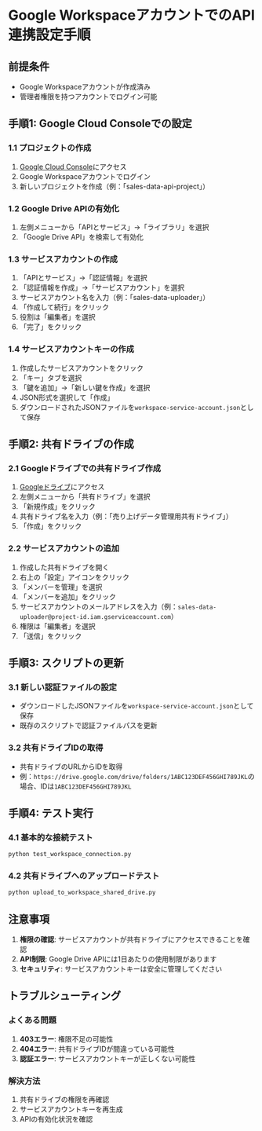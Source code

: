 # Google WorkspaceアカウントでのAPI連携設定手順

## 前提条件
- Google Workspaceアカウントが作成済み
- 管理者権限を持つアカウントでログイン可能

## 手順1: Google Cloud Consoleでの設定

### 1.1 プロジェクトの作成
1. [Google Cloud Console](https://console.cloud.google.com/)にアクセス
2. Google Workspaceアカウントでログイン
3. 新しいプロジェクトを作成（例：「sales-data-api-project」）

### 1.2 Google Drive APIの有効化
1. 左側メニューから「APIとサービス」→「ライブラリ」を選択
2. 「Google Drive API」を検索して有効化

### 1.3 サービスアカウントの作成
1. 「APIとサービス」→「認証情報」を選択
2. 「認証情報を作成」→「サービスアカウント」を選択
3. サービスアカウント名を入力（例：「sales-data-uploader」）
4. 「作成して続行」をクリック
5. 役割は「編集者」を選択
6. 「完了」をクリック

### 1.4 サービスアカウントキーの作成
1. 作成したサービスアカウントをクリック
2. 「キー」タブを選択
3. 「鍵を追加」→「新しい鍵を作成」を選択
4. JSON形式を選択して「作成」
5. ダウンロードされたJSONファイルを`workspace-service-account.json`として保存

## 手順2: 共有ドライブの作成

### 2.1 Googleドライブでの共有ドライブ作成
1. [Googleドライブ](https://drive.google.com/)にアクセス
2. 左側メニューから「共有ドライブ」を選択
3. 「新規作成」をクリック
4. 共有ドライブ名を入力（例：「売り上げデータ管理用共有ドライブ」）
5. 「作成」をクリック

### 2.2 サービスアカウントの追加
1. 作成した共有ドライブを開く
2. 右上の「設定」アイコンをクリック
3. 「メンバーを管理」を選択
4. 「メンバーを追加」をクリック
5. サービスアカウントのメールアドレスを入力（例：`sales-data-uploader@project-id.iam.gserviceaccount.com`）
6. 権限は「編集者」を選択
7. 「送信」をクリック

## 手順3: スクリプトの更新

### 3.1 新しい認証ファイルの設定
- ダウンロードしたJSONファイルを`workspace-service-account.json`として保存
- 既存のスクリプトで認証ファイルパスを更新

### 3.2 共有ドライブIDの取得
- 共有ドライブのURLからIDを取得
- 例：`https://drive.google.com/drive/folders/1ABC123DEF456GHI789JKL`の場合、IDは`1ABC123DEF456GHI789JKL`

## 手順4: テスト実行

### 4.1 基本的な接続テスト
```bash
python test_workspace_connection.py
```

### 4.2 共有ドライブへのアップロードテスト
```bash
python upload_to_workspace_shared_drive.py
```

## 注意事項

1. **権限の確認**: サービスアカウントが共有ドライブにアクセスできることを確認
2. **API制限**: Google Drive APIには1日あたりの使用制限があります
3. **セキュリティ**: サービスアカウントキーは安全に管理してください

## トラブルシューティング

### よくある問題
1. **403エラー**: 権限不足の可能性
2. **404エラー**: 共有ドライブIDが間違っている可能性
3. **認証エラー**: サービスアカウントキーが正しくない可能性

### 解決方法
1. 共有ドライブの権限を再確認
2. サービスアカウントキーを再生成
3. APIの有効化状況を確認 